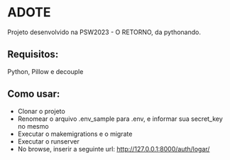 # ADOTE

Projeto desenvolvido na PSW2023 - O RETORNO, da pythonando.

## Requisitos:

Python, Pillow e decouple

## Como usar:

- Clonar o projeto
- Renomear o arquivo .env_sample para .env, e informar sua secret_key no mesmo
- Executar o makemigrations e o migrate
- Executar o runserver
- No browse, inserir a seguinte url:  http://127.0.0.1:8000/auth/logar/
